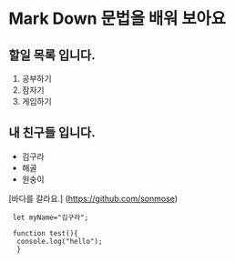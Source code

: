 # Mark Down 문법을 배워 보아요

## 할일 목록 입니다.
1. 공부하기
2. 잠자기
3. 게임하기

## 내 친구들 입니다.
- 김구라
- 해골
- 원숭이

[바다를 갈라요.] (https://github.com/sonmose)

```
 let myName="김구라";
 
 function test(){
  console.log("hello");
  }
```
